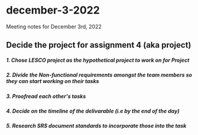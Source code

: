 # december-3-2022
Meeting notes for December 3rd, 2022

## Decide the project for assignment 4 (aka project)
##### 1. Chose LESCO project as the hypothetical project to work on for Project
##### 2. Divide the Non-functional requirements amongst the team members so they can start working on their tasks
##### 3. Proofread each other's tasks
##### 4. Decide on the timeline of the delivarable (i.e by the end of the day)
##### 5. Research SRS document standards to incorporate those into the task